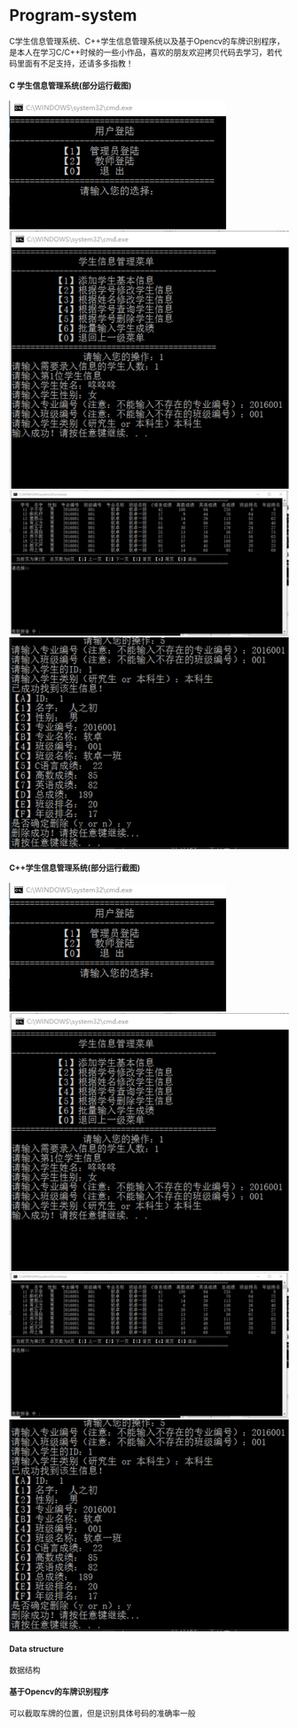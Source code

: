 # Program-system
C学生信息管理系统、C++学生信息管理系统以及基于Opencv的车牌识别程序，是本人在学习C/C++时候的一些小作品，喜欢的朋友欢迎拷贝代码去学习，若代码里面有不足支持，还请多多指教！

#### C 学生信息管理系统(部分运行截图)
![](/C学生管理系统/images/图片1.png)
![](/C学生管理系统/images/图片2.png)
![](/C学生管理系统/images/图片3.png)
![](/C学生管理系统/images/图片4.png)

#### C++学生信息管理系统(部分运行截图)
![](/C++学生管理系统/images/图片1.png)
![](/C++学生管理系统/images/图片2.png)
![](/C++学生管理系统/images/图片3.png)
![](/C++学生管理系统/images/图片4.png)

#### Data structure
数据结构

#### 基于Opencv的车牌识别程序
可以截取车牌的位置，但是识别具体号码的准确率一般
